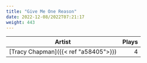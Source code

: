 ```yaml
---
title: "Give Me One Reason"
date: 2022-12-08/2022T07:21:17
weight: 443
---
```




 Artist | Plays 
----- | -----:
[Tracy Chapman]({{< ref "a58405">}}) | 4
